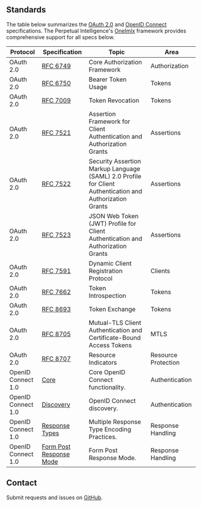 ## Standards
The table below summarizes the [OAuth 2.0](https://oauth.net/2/) and [OpenID Connect](https://openid.net/developers/specs/) specifications. The Perpetual Intelligence's [OneImlx](http://localhost:8080/articles/oneimlx.html) framework provides comprehensive support for all specs below.

| Protocol |  Specification | Topic | Area |
|----------|-----------------|------|----------|
| OAuth 2.0 | [RFC 6749](https://datatracker.ietf.org/doc/html/rfc6749) | Core Authorization Framework | Authorization |
| OAuth 2.0 | [RFC 6750](https://datatracker.ietf.org/doc/html/rfc6750) | Bearer Token Usage | Tokens |
| OAuth 2.0 | [RFC 7009](https://datatracker.ietf.org/doc/html/rfc7009) | Token Revocation | Tokens |
| OAuth 2.0 | [RFC 7521](https://datatracker.ietf.org/doc/html/rfc7521) | Assertion Framework for Client Authentication and Authorization Grants | Assertions |
| OAuth 2.0 | [RFC 7522](https://datatracker.ietf.org/doc/html/rfc7522) | Security Assertion Markup Language (SAML) 2.0 Profile for Client Authentication and Authorization Grants | Assertions |
| OAuth 2.0 | [RFC 7523](https://datatracker.ietf.org/doc/html/rfc7523) | JSON Web Token (JWT) Profile for Client Authentication and Authorization Grants | Assertions |
| OAuth 2.0 | [RFC 7591](https://datatracker.ietf.org/doc/html/rfc7591) | Dynamic Client Registration Protocol | Clients |
| OAuth 2.0 | [RFC 7662](https://datatracker.ietf.org/doc/html/rfc7662) | Token Introspection | Tokens |
| OAuth 2.0 | [RFC 8693](https://www.rfc-editor.org/info/rfc8693) | Token Exchange | Tokens |
| OAuth 2.0 | [RFC 8705](https://www.rfc-editor.org/info/rfc8705) | Mutual-TLS Client Authentication and Certificate-Bound  Access Tokens | MTLS |
| OAuth 2.0 | [RFC 8707](https://www.rfc-editor.org/info/rfc8707) | Resource Indicators | Resource Protection |
| OpenID Connect 1.0 | [Core](https://openid.net/specs/openid-connect-core-1_0.html) | Core OpenID Connect functionality.  | Authentication |
| OpenID Connect 1.0 | [Discovery](https://openid.net/specs/openid-connect-discovery-1_0.html) | OpenID Connect discovery.  | Authentication |
| OpenID Connect 1.0 | [Response Types](https://openid.net/specs/oauth-v2-multiple-response-types-1_0.html) | Multiple Response Type Encoding Practices.  | Response Handling |
| OpenID Connect 1.0 | [Form Post Response Mode](https://openid.net/specs/oauth-v2-form-post-response-mode-1_0.html) | Form Post Response Mode.  | Response Handling |

## Contact
Submit requests and issues on [GitHub](https://github.com/perpetualintelligence/docs/issues).
